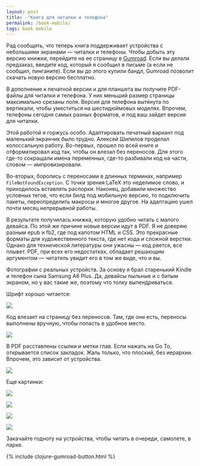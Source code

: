 ```yaml
---
layout: post
title:  "Книга для читалки и телефона"
permalink: /book-mobile/
tags: book mobile
---
```


[gum]: https://gum.co/ZcEET

Рад сообщить, что теперь книга поддерживает устройства с небольшими экранами —
читалки и телефоны. Чтобы добыть эту версию книжки, перейдите на ее страницу в
[Gumroad][gum]. Если вы делали предзаказ, введите код, который я сообщил в
письме (а если не сообщил, пинганите). Если вы до этого купили бандл, Gumroad
позволит скачать новую версию бесплатно.

В дополнение к печатной версии и для планшета вы получите PDF-файлы для читалки
и телефона. У них меньший размер страницы максимально срезаны поля. Версия для
телефона вытянута по вертикали, чтобы уместиться на шестидюймовых
моделях. Впрочем, телефоны сегодня самых разных форматов, и под ваш зайдет
версия для читалки.

<!-- more -->

Этой работой я горжусь особо. Адаптировать печатный вариант под маленький
экранчик было трудно. Алексей Шипилов проделал колоссальную работу. Во-первых,
прошел по всей книге и отформатировал код так, чтобы он влезал без
переносов. Для этого где-то сокращали имена переменных, где-то разбивали код на
части, словом — импровизировали.

Во-вторых, боролись с переносами в длинных терминах, например
`FileNotFoundException`. С точки зрения LaTeX это неделимое слово, и приходилось
вставлять распорки. Наконец, добавили множество условных тегов, что если билд
под мобильную версию, то подключить пакеты, переопределить макросы и многое
другое. На адаптацию ушел почти месяц непрерывной работы.

В результате получилась книжка, которую удобно читать с малого девайса. По этой
же причине новые версии идут в PDF. Я не доверяю разным epub и fb2, где под
капотом HTML и CSS. Это прекрасные форматы для художественного текста, где нет
кода и сложной верстки. Однако для технической литературы они ужасны — код
рвется, все плывет. PDF, при всех его недостатках, обладает решающим аргументом
— читатель увидит его в том же виде, что и вы.

Фотографии с реальных устройств. За основу я брал старенький Kindle и телефон
сына Samsung A6 Plus. Да, девайсы пыльные и с битым экраном, но у вас такие же,
поэтому что толку выпендриваться.

Шрифт хорошо читается:

![](https://user-images.githubusercontent.com/1059232/87761823-ca7b3b00-c81a-11ea-8897-f39f8baa1b33.JPG)

Код влезает на страницу без переносов. Там, где они есть, переносы выполнены
вручную, чтобы попасть в удобное место.

![](https://user-images.githubusercontent.com/1059232/87761855-d49d3980-c81a-11ea-9b2c-3f3f080d69a0.JPG)

В PDF расставлены ссылки и метки глав. Если нажать на Go To, открывается список
закладок. Жаль только, что плоский, без иерархии. Впрочем, это зависит от
устройства.

![](https://user-images.githubusercontent.com/1059232/87761849-d2d37600-c81a-11ea-8857-3373adefe38b.JPG)

Еще картинки:

![](https://user-images.githubusercontent.com/1059232/87761853-d404a300-c81a-11ea-933a-97d0cc6e76f2.JPG)

![](https://user-images.githubusercontent.com/1059232/87761846-d23adf80-c81a-11ea-9a89-8bf38156d388.JPG)

![](https://user-images.githubusercontent.com/1059232/87761832-cc44fe80-c81a-11ea-9ffa-659bc7ed8c29.JPG)

![](https://user-images.githubusercontent.com/1059232/87761823-ca7b3b00-c81a-11ea-8897-f39f8baa1b33.JPG)

Закачайте годноту на устройства, чтобы читать в очереди, самолете, в парке.

{% include clojure-gumroad-button.html %}
